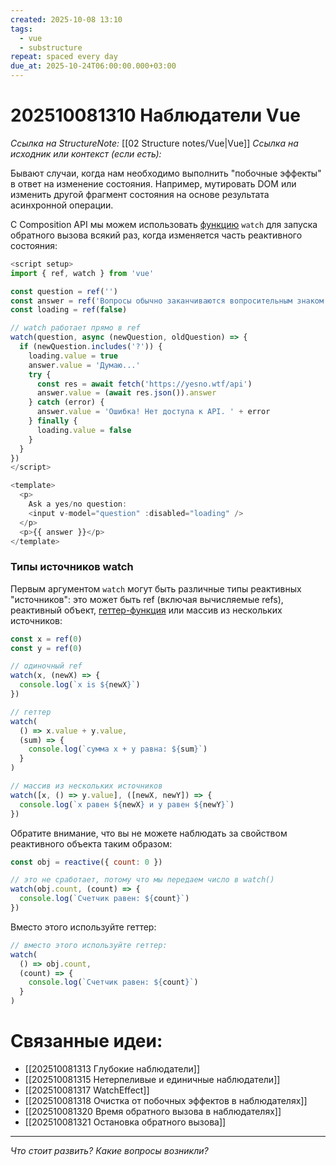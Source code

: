 ```yaml
---
created: 2025-10-08 13:10
tags:
  - vue
  - substructure
repeat: spaced every day
due_at: 2025-10-24T06:00:00.000+03:00
---
```

# 202510081310 Наблюдатели Vue

*Ссылка на StructureNote:* [[02 Structure notes/Vue|Vue]]
*Ссылка на исходник или контекст (если есть):*

Бывают случаи, когда нам необходимо выполнить "побочные эффекты" в ответ на изменение состояния. Например, мутировать DOM или изменить другой фрагмент состояния на основе результата асинхронной операции.

С Composition API мы можем использовать [функцию](https://ru.vuejs.org/api/reactivity-core.html#watch) `watch` для запуска обратного вызова всякий раз, когда изменяется часть реактивного состояния:

```js
<script setup>
import { ref, watch } from 'vue'

const question = ref('')
const answer = ref('Вопросы обычно заканчиваются вопросительным знаком. ;-)')
const loading = ref(false)

// watch работает прямо в ref
watch(question, async (newQuestion, oldQuestion) => {
  if (newQuestion.includes('?')) {
    loading.value = true
    answer.value = 'Думаю...'
    try {
      const res = await fetch('https://yesno.wtf/api')
      answer.value = (await res.json()).answer
    } catch (error) {
      answer.value = 'Ошибка! Нет доступа к API. ' + error
    } finally {
      loading.value = false
    }
  }
})
</script>

<template>
  <p>
    Ask a yes/no question:
    <input v-model="question" :disabled="loading" />
  </p>
  <p>{{ answer }}</p>
</template>
```

### Типы источников watch

Первым аргументом `watch` могут быть различные типы реактивных "источников": это может быть ref (включая вычисляемые refs), реактивный объект, [геттер-функция](https://developer.mozilla.org/en-US/docs/Web/JavaScript/Reference/Functions/get#description) или массив из нескольких источников:

```js
const x = ref(0)
const y = ref(0)

// одиночный ref
watch(x, (newX) => {
  console.log(`x is ${newX}`)
})

// геттер
watch(
  () => x.value + y.value,
  (sum) => {
    console.log(`сумма x + y равна: ${sum}`)
  }
)

// массив из нескольких источников
watch([x, () => y.value], ([newX, newY]) => {
  console.log(`x равен ${newX} и y равен ${newY}`)
})
```

Обратите внимание, что вы не можете наблюдать за свойством реактивного объекта таким образом:

```js
const obj = reactive({ count: 0 })

// это не сработает, потому что мы передаем число в watch()
watch(obj.count, (count) => {
  console.log(`Счетчик равен: ${count}`)
})
```

Вместо этого используйте геттер:

```js
// вместо этого используйте геттер:
watch(
  () => obj.count,
  (count) => {
    console.log(`Счетчик равен: ${count}`)
  }
)
```

# Связанные идеи:

* [[202510081313 Глубокие наблюдатели]]
* [[202510081315 Нетерпеливые и единичные наблюдатели]]
* [[202510081317 WatchEffect]]
* [[202510081318 Очистка от побочных эффектов в наблюдателях]]
* [[202510081320 Время обратного вызова в наблюдателях]]
* [[202510081321 Остановка обратного вызова]]

---

*Что стоит развить? Какие вопросы возникли?*
